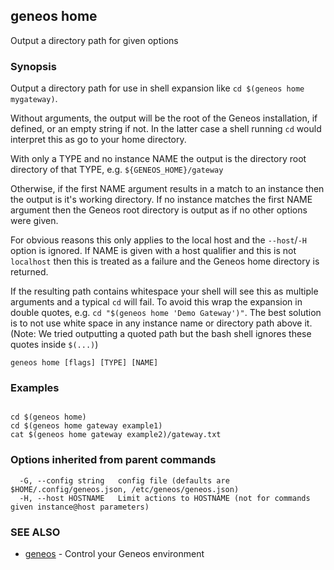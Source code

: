## geneos home

Output a directory path for given options

### Synopsis


Output a directory path for use in shell expansion like `cd $(geneos
home mygateway)`.

Without arguments, the output will be the root of the Geneos
installation, if defined, or an empty string if not. In the latter
case a shell running `cd` would interpret this as go to your home
directory.

With only a TYPE and no instance NAME the output is the directory
root directory of that TYPE, e.g. `${GENEOS_HOME}/gateway`

Otherwise, if the first NAME argument results in a match to an instance
then the output is it's working directory. If no instance matches the
first NAME argument then the Geneos root directory is output as if no
other options were given.

For obvious reasons this only applies to the local host and the
`--host`/`-H` option is ignored. If NAME is given with a host
qualifier and this is not `localhost` then this is treated as a
failure and the Geneos home directory is returned.

If the resulting path contains whitespace your shell will see this as
multiple arguments and a typical `cd` will fail. To avoid this wrap
the expansion in double quotes, e.g. `cd "$(geneos home 'Demo
Gateway')"`. The best solution is to not use white space in any
instance name or directory path above it. (Note: We tried outputting
a quoted path but the bash shell ignores these quotes inside
`$(...)`)


```
geneos home [flags] [TYPE] [NAME]
```

### Examples

```

cd $(geneos home)
cd $(geneos home gateway example1)
cat $(geneos home gateway example2)/gateway.txt

```

### Options inherited from parent commands

```
  -G, --config string   config file (defaults are $HOME/.config/geneos.json, /etc/geneos/geneos.json)
  -H, --host HOSTNAME   Limit actions to HOSTNAME (not for commands given instance@host parameters)
```

### SEE ALSO

* [geneos](geneos.md)	 - Control your Geneos environment

